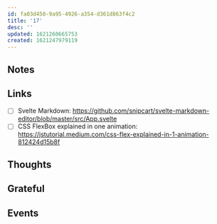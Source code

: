 ```yaml
---
id: fa03d450-9a95-4926-a354-d361d863f4c2
title: '17'
desc: ''
updated: 1621260665753
created: 1621247979119
---
```


## Notes

## Links

- [ ] Svelte Markdown:
      https://github.com/snipcart/svelte-markdown-editor/blob/master/src/App.svelte
- [ ] CSS FlexBox explained in one animation:
      https://jstutorial.medium.com/css-flex-explained-in-1-animation-812424d15b8f

## Thoughts

## Grateful

## Events
